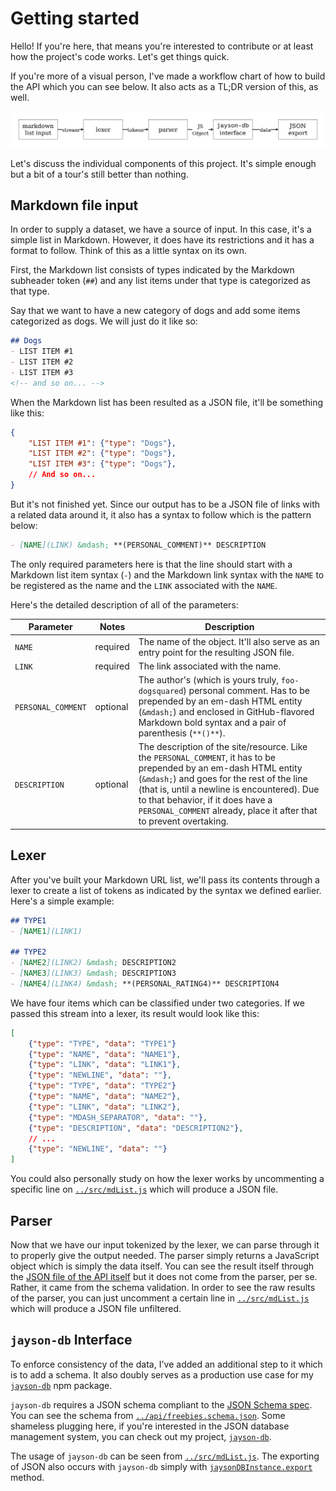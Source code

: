 # Getting started

Hello! If you're here, that means you're interested to contribute or at least how the project's code works. Let's get things quick.

If you're more of a visual person, I've made a workflow chart of how to build the API which you can see below. It also acts as a TL;DR version of this, as well.

![The code workflow of the project](./assets/freebies-hunt-api-workflow.png)

Let's discuss the individual components of this project. It's simple enough but a bit of a tour's still better than nothing.

## Markdown file input
In order to supply a dataset, we have a source of input. In this case, it's a simple list in Markdown. However, it does have its restrictions and it has a format to follow. Think of this as a little syntax on its own.

First, the Markdown list consists of types indicated by the Markdown subheader token (`##`) and any list items under that type is categorized as that type.

Say that we want to have a new category of dogs and add some items categorized as dogs. We will just do it like so:

```md
## Dogs
- LIST ITEM #1
- LIST ITEM #2
- LIST ITEM #3
<!-- and so on... -->
```

When the Markdown list has been resulted as a JSON file, it'll be something like this:

```json
{
    "LIST ITEM #1": {"type": "Dogs"},
    "LIST ITEM #2": {"type": "Dogs"},
    "LIST ITEM #3": {"type": "Dogs"},
    // And so on...
}
```

But it's not finished yet. Since our output has to be a JSON file of links with a related data around it, it also has a syntax to follow which is the pattern below:

```md
- [NAME](LINK) &mdash; **(PERSONAL_COMMENT)** DESCRIPTION
```

The only required parameters here is that the line should start with a Markdown list item syntax (`-`) and the Markdown link syntax with the `NAME` to be registered as the name and the `LINK` associated with the `NAME`.

Here's the detailed description of all of the parameters:

Parameter | Notes | Description
--- | --- | --- |
`NAME` | required | The name of the object. It'll also serve as an entry point for the resulting JSON file.
`LINK` | required | The link associated with the name.
`PERSONAL_COMMENT` | optional | The author's (which is yours truly, `foo-dogsquared`) personal comment. Has to be prepended by an em-dash HTML entity (`&mdash;`) and enclosed in GitHub-flavored Markdown bold syntax and a pair of parenthesis (`**()**`).
`DESCRIPTION` | optional | The description of the site/resource. Like the `PERSONAL_COMMENT`, it has to be prepended by an em-dash HTML entity (`&mdash;`) and goes for the rest of the line (that is, until a newline is encountered). Due to that behavior, if it does have a `PERSONAL_COMMENT` already, place it after that to prevent overtaking.

## Lexer

After you've built your Markdown URL list, we'll pass its contents through a lexer to create a list of tokens as indicated by the syntax we defined earlier. Here's a simple example:

```md
## TYPE1
- [NAME1](LINK1)

## TYPE2
- [NAME2](LINK2) &mdash; DESCRIPTION2
- [NAME3](LINK3) &mdash; DESCRIPTION3
- [NAME4](LINK4) &mdash; **(PERSONAL_RATING4)** DESCRIPTION4
```

We have four items which can be classified under two categories. If we passed this stream into a lexer, its result would look like this:

```json
[
    {"type": "TYPE", "data": "TYPE1"}
    {"type": "NAME", "data": "NAME1"},
    {"type": "LINK", "data": "LINK1"},
    {"type": "NEWLINE", "data": ""},
    {"type": "TYPE", "data": "TYPE2"}
    {"type": "NAME", "data": "NAME2"},
    {"type": "LINK", "data": "LINK2"},
    {"type": "MDASH_SEPARATOR", "data": ""},
    {"type": "DESCRIPTION", "data": "DESCRIPTION2"},
    // ...
    {"type": "NEWLINE", "data": ""}
]
```

You could also personally study on how the lexer works by uncommenting a specific line on [`../src/mdList.js`](../src/mdList.js) which will produce a JSON file.

## Parser

Now that we have our input tokenized by the lexer, we can parse through it to properly give the output needed. The parser simply returns a JavaScript object which is simply the data itself. You can see the result itself through the [JSON file of the API itself](../api/freebies.json) but it does not come from the parser, per se. Rather, it came from the schema validation. In order to see the raw results of the parser, you can just uncomment a certain line in [`../src/mdList.js`](../src/mdList.js) which will produce a JSON file unfiltered.

## `jayson-db` Interface

To enforce consistency of the data, I've added an additional step to it which is to add a schema. It also doubly serves as a production use case for my [`jayson-db`](https://www.npmjs.com/package/jayson-db) npm package.

`jayson-db` requires a JSON schema compliant to the [JSON Schema spec](http://json-schema.org/). You can see the schema from [`../api/freebies.schema.json`](../api/freebies.schema.json). Some shameless plugging here, if you're interested in the JSON database management system, you can check out my project, [`jayson-db`](https://www.npmjs.com/package/jayson-db).

The usage of `jayson-db` can be seen from [`../src/mdList.js`](../src/mdList.js). The exporting of JSON also occurs with `jayson-db` simply with [`jaysonDBInstance.export`](https://github.com/foo-dogsquared/jayson-db/blob/master/docs/api.md#other-methods) method.
